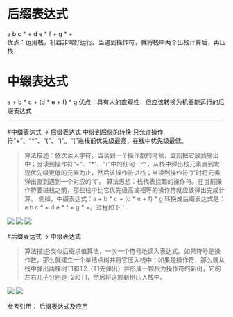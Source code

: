 # 后缀表达式  
a b c * + d e * f + g * +  
优点：运用栈，机器非常好运行。当遇到操作符，就将栈中两个出栈计算后，再压栈
# 中缀表达式  
a + b * c + (d * e + f) * g 
优点：具有人的直观性，但应该转换为机器能运行的后缀表达式
*** 
#中缀表达式 -> 后缀表达式
中缀到后缀的转换
只允许操作符“+”、“*”、“(”、“)”。“(”进栈前优先级最高，在栈中优先级最低。 
> 算法描述：依次读入字符。当读到一个操作数的时候，立刻把它放到输出中；当读到操作符“+”、“*”、“(”中的任何一个，从栈中弹出栈元素直到发现优先级更低的元素为止，然后该操作符进栈；当读到操作符“)”时将元素弹出直到遇到一个对应的“(”。 
算法思想：栈代表挂起的操作符。在当前操作符要进栈之前，那些栈中比它优先级高或相等的操作符就应该弹出完成计算。 
例如，中缀表达式：a + b * c + (d * e + f) * g 
转换成后缀表达式是：a b c * + d e * f + g * +。过程如下： 

![](https://img-blog.csdn.net/20151126223357728)
![](https://img-blog.csdn.net/20151126223448309)
![](https://img-blog.csdn.net/20151126223519614)

#后缀表达式 -> 中缀表达式
> 算法描述:类似后缀求值算法，一次一个符号地读入表达式。如果符号是操作数，那么就建立一个单结点树并将它压入栈中；如果是操作符，那么就从栈中弹出两棵树T1和T2（T1先弹出）并形成一颗根为操作符的新树，它的左右儿子分别是T2和T1，然后将这颗新树压入栈中。 

![](https://img-blog.csdn.net/20151126230954860)
![](https://img-blog.csdn.net/20151126231053964)

参考引用：
[后缀表达式及应用](https://blog.csdn.net/u011141102/article/details/50004101)